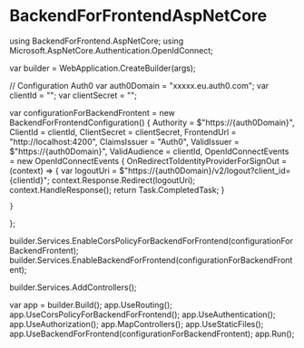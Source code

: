 # BackendForFrontendAspNetCore

using BackendForFrontend.AspNetCore;
using Microsoft.AspNetCore.Authentication.OpenIdConnect;

var builder = WebApplication.CreateBuilder(args);

// Configuration Auth0
var auth0Domain = "xxxxx.eu.auth0.com";
var clientId = "";
var clientSecret = "";

var configurationForBackendFrontent = new BackendForFrontendConfiguration()
{
    Authority = $"https://{auth0Domain}",
    ClientId = clientId,
    ClientSecret = clientSecret,
    FrontendUrl = "http://localhost:4200",
    ClaimsIssuer = "Auth0",
    ValidIssuer = $"https://{auth0Domain}",
    ValidAudience = clientId,
    OpenIdConnectEvents = new OpenIdConnectEvents
    {
        OnRedirectToIdentityProviderForSignOut = (context) =>
        {
            var logoutUri = $"https://{auth0Domain}/v2/logout?client_id={clientId}";
            context.Response.Redirect(logoutUri);
            context.HandleResponse();
            return Task.CompletedTask;
        }

    }
};

builder.Services.EnableCorsPolicyForBackendForFrontend(configurationForBackendFrontent);
builder.Services.EnableBackendForFrontend(configurationForBackendFrontent);

builder.Services.AddControllers();

var app = builder.Build();
app.UseRouting();
app.UseCorsPolicyForBackendForFrontend();
app.UseAuthentication();
app.UseAuthorization();
app.MapControllers();
app.UseStaticFiles();
app.UseBackendForFrontend(configurationForBackendFrontent);
app.Run();
